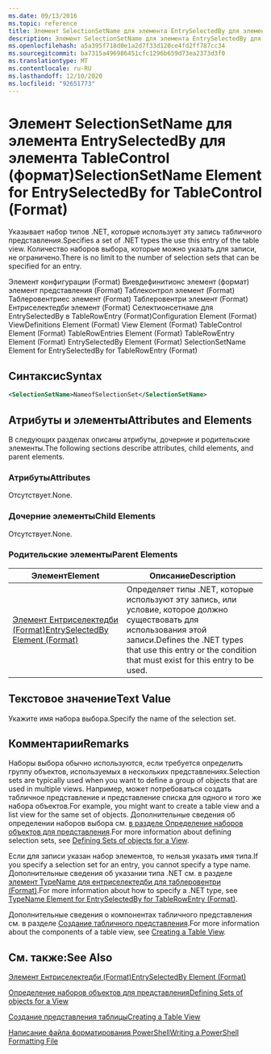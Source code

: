 ```yaml
---
ms.date: 09/13/2016
ms.topic: reference
title: Элемент SelectionSetName для элемента EntrySelectedBy для элемента TableControl (формат)
description: Элемент SelectionSetName для элемента EntrySelectedBy для элемента TableControl (формат)
ms.openlocfilehash: a5a395f718d0e1a2d7f33d120ce4fd2ff787cc34
ms.sourcegitcommit: ba7315a496986451cfc1296b659d73ea2373d3f0
ms.translationtype: MT
ms.contentlocale: ru-RU
ms.lasthandoff: 12/10/2020
ms.locfileid: "92651773"
---
```

# <a name="selectionsetname-element-for-entryselectedby-for-tablecontrol-format"></a><span data-ttu-id="d5175-103">Элемент SelectionSetName для элемента EntrySelectedBy для элемента TableControl (формат)</span><span class="sxs-lookup"><span data-stu-id="d5175-103">SelectionSetName Element for EntrySelectedBy for TableControl (Format)</span></span>

<span data-ttu-id="d5175-104">Указывает набор типов .NET, которые использует эту запись табличного представления.</span><span class="sxs-lookup"><span data-stu-id="d5175-104">Specifies a set of .NET types the use this entry of the table view.</span></span> <span data-ttu-id="d5175-105">Количество наборов выбора, которые можно указать для записи, не ограничено.</span><span class="sxs-lookup"><span data-stu-id="d5175-105">There is no limit to the number of selection sets that can be specified for an entry.</span></span>

<span data-ttu-id="d5175-106">Элемент конфигурации (Format) Виевдефинитионс элемент (формат) элемент представления (Format) Таблеконтрол элемент (Format) Таблеровентриес элемент (Format) Таблеровентри элемент (Format) Ентриселектедби элемент (Format) Селектионсетнаме для EntrySelectedBy в TableRowEntry (Format)</span><span class="sxs-lookup"><span data-stu-id="d5175-106">Configuration Element (Format) ViewDefinitions Element (Format) View Element (Format) TableControl Element (Format) TableRowEntries Element (Format) TableRowEntry Element (Format) EntrySelectedBy Element (Format) SelectionSetName Element for EntrySelectedBy for TableRowEntry (Format)</span></span>

## <a name="syntax"></a><span data-ttu-id="d5175-107">Синтаксис</span><span class="sxs-lookup"><span data-stu-id="d5175-107">Syntax</span></span>

```xml
<SelectionSetName>NameofSelectionSet</SelectionSetName>
```

## <a name="attributes-and-elements"></a><span data-ttu-id="d5175-108">Атрибуты и элементы</span><span class="sxs-lookup"><span data-stu-id="d5175-108">Attributes and Elements</span></span>

<span data-ttu-id="d5175-109">В следующих разделах описаны атрибуты, дочерние и родительские элементы.</span><span class="sxs-lookup"><span data-stu-id="d5175-109">The following sections describe attributes, child elements, and parent elements.</span></span>

### <a name="attributes"></a><span data-ttu-id="d5175-110">Атрибуты</span><span class="sxs-lookup"><span data-stu-id="d5175-110">Attributes</span></span>

<span data-ttu-id="d5175-111">Отсутствует.</span><span class="sxs-lookup"><span data-stu-id="d5175-111">None.</span></span>

### <a name="child-elements"></a><span data-ttu-id="d5175-112">Дочерние элементы</span><span class="sxs-lookup"><span data-stu-id="d5175-112">Child Elements</span></span>

<span data-ttu-id="d5175-113">Отсутствует.</span><span class="sxs-lookup"><span data-stu-id="d5175-113">None.</span></span>

### <a name="parent-elements"></a><span data-ttu-id="d5175-114">Родительские элементы</span><span class="sxs-lookup"><span data-stu-id="d5175-114">Parent Elements</span></span>

|<span data-ttu-id="d5175-115">Элемент</span><span class="sxs-lookup"><span data-stu-id="d5175-115">Element</span></span>|<span data-ttu-id="d5175-116">Описание</span><span class="sxs-lookup"><span data-stu-id="d5175-116">Description</span></span>|
|-------------|-----------------|
|[<span data-ttu-id="d5175-117">Элемент Ентриселектедби (Format)</span><span class="sxs-lookup"><span data-stu-id="d5175-117">EntrySelectedBy Element (Format)</span></span>](./entryselectedby-element-for-tablerowentry-for-tablecontrol-format.md)|<span data-ttu-id="d5175-118">Определяет типы .NET, которые используют эту запись, или условие, которое должно существовать для использования этой записи.</span><span class="sxs-lookup"><span data-stu-id="d5175-118">Defines the .NET types that use this entry or the condition that must exist for this entry to be used.</span></span>|

## <a name="text-value"></a><span data-ttu-id="d5175-119">Текстовое значение</span><span class="sxs-lookup"><span data-stu-id="d5175-119">Text Value</span></span>

<span data-ttu-id="d5175-120">Укажите имя набора выбора.</span><span class="sxs-lookup"><span data-stu-id="d5175-120">Specify the name of the selection set.</span></span>

## <a name="remarks"></a><span data-ttu-id="d5175-121">Комментарии</span><span class="sxs-lookup"><span data-stu-id="d5175-121">Remarks</span></span>

<span data-ttu-id="d5175-122">Наборы выбора обычно используются, если требуется определить группу объектов, используемых в нескольких представлениях.</span><span class="sxs-lookup"><span data-stu-id="d5175-122">Selection sets are typically used when you want to define a group of objects that are used in multiple views.</span></span> <span data-ttu-id="d5175-123">Например, может потребоваться создать табличное представление и представление списка для одного и того же набора объектов.</span><span class="sxs-lookup"><span data-stu-id="d5175-123">For example, you might want to create a table view and a list view for the same set of objects.</span></span> <span data-ttu-id="d5175-124">Дополнительные сведения об определении наборов выбора см. [в разделе Определение наборов объектов для представления](./defining-selection-sets.md).</span><span class="sxs-lookup"><span data-stu-id="d5175-124">For more information about defining selection sets, see [Defining Sets of objects for a View](./defining-selection-sets.md).</span></span>

<span data-ttu-id="d5175-125">Если для записи указан набор элементов, то нельзя указать имя типа.</span><span class="sxs-lookup"><span data-stu-id="d5175-125">If you specify a selection set for an entry, you cannot specify a type name.</span></span> <span data-ttu-id="d5175-126">Дополнительные сведения об указании типа .NET см. в разделе [элемент TypeName для ентриселектедби для таблеровентри (Format)](./typename-element-for-entryselectedby-for-tablecontrol-format.md).</span><span class="sxs-lookup"><span data-stu-id="d5175-126">For more information about how to specify a .NET type, see [TypeName Element for EntrySelectedBy for TableRowEntry (Format)](./typename-element-for-entryselectedby-for-tablecontrol-format.md).</span></span>

<span data-ttu-id="d5175-127">Дополнительные сведения о компонентах табличного представления см. в разделе [Создание табличного представления](./creating-a-table-view.md).</span><span class="sxs-lookup"><span data-stu-id="d5175-127">For more information about the components of a table view, see [Creating a Table View](./creating-a-table-view.md).</span></span>

## <a name="see-also"></a><span data-ttu-id="d5175-128">См. также:</span><span class="sxs-lookup"><span data-stu-id="d5175-128">See Also</span></span>

[<span data-ttu-id="d5175-129">Элемент Ентриселектедби (Format)</span><span class="sxs-lookup"><span data-stu-id="d5175-129">EntrySelectedBy Element (Format)</span></span>](./entryselectedby-element-for-tablerowentry-for-tablecontrol-format.md)

[<span data-ttu-id="d5175-130">Определение наборов объектов для представления</span><span class="sxs-lookup"><span data-stu-id="d5175-130">Defining Sets of objects for a View</span></span>](./defining-selection-sets.md)

[<span data-ttu-id="d5175-131">Создание представления таблицы</span><span class="sxs-lookup"><span data-stu-id="d5175-131">Creating a Table View</span></span>](./creating-a-table-view.md)

[<span data-ttu-id="d5175-132">Написание файла форматирования PowerShell</span><span class="sxs-lookup"><span data-stu-id="d5175-132">Writing a PowerShell Formatting File</span></span>](./writing-a-powershell-formatting-file.md)
